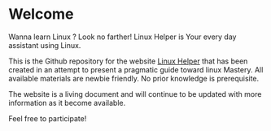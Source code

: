 # Welcome #
Wanna learn Linux ? Look no farther! Linux Helper is Your every day assistant using Linux.


This is the Github repository for the website [Linux Helper](https://malikbenabda.github.io/LinuxHelper) that has been created in an attempt to present a pragmatic guide toward linux Mastery. All available materials are newbie friendly. No prior knowledge is prerequisite.

The website is a living document and will continue to be updated with more information as it become available.

Feel free to participate!


